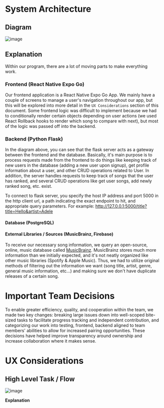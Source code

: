 # System Architecture
## Diagram
![image](https://github.com/ucsb-cs148-w24/project-pj11-songrater/assets/61306390/9151f2ed-c855-4b51-8457-8af9e1afd4f5)


## Explanation
Within our program, there are a lot of moving parts to make everything work. 

### Frontend (React Native Expo Go)
Our frontend application is a React Native Expo Go App. We mainly have a couple of screens to manage a user's navigation throughout our app, but this will be explored into more detail in the `UX Considerations` section of this document. Some frontend logic was difficult to implement because we had to conditionally render certain objects depending on user actions (we used React Rollback hooks to render which song to compare with next), but most of the logic was passed off into the backend.

### Backend (Python Flask)
In the diagram above, you can see that the flask server acts as a gateway between the frontend and the database. Basically, it's main purpose is to process requests made from the frontend to do things like keeping track of new users in the database (adding a new user upon signup), get profile information about a user, and other CRUD operations related to User. In addition, the server handles requests to keep track of songs that the user has ranked, and several CRUD operations like get user songs, add newly ranked song, etc. exist.

To connect to flask server, you specify the host IP address and port 5000 in the http client url, a path indicating the exact endpoint to hit, and appropriate query parameters. For example: http://127.0.0.1:5000/title?title=Hello&artist=Adele

#### Database (PostgreSQL)

#### External Libraries / Sources (MusicBrainz, Firebase)
To receive our necessary song information, we query an open-source, online, music database called [MusicBrainz](https://musicbrainz.org/). MusicBrainz stores much more information than we initially expected, and it's not neatly organized like other music libraries (Spotify & Apple Music). Thus, we had to utilize original methods of filtering out the information we want (song title, artist, genre, general music information, etc...) and making sure we don't have duplicate releases of a certain song. 

# Important Team Decisions
To enable greater efficiency, quality, and cooperation within the team, we made two key changes: breaking large issues down into well-scoped bite-sized tasks to facilitate progress tracking and independent contribution, and categorizing our work into testing, frontend, backend aligned to team members' abilities to allow for increased pairing opportunities. These decisions have helped improve transparency around ownership and increase collaboration where it makes sense.
# UX Considerations
## High Level Task / Flow
![image](https://github.com/ucsb-cs148-w24/project-pj11-songrater/assets/61306390/bb7a37c8-f2fc-4d46-b708-7eca5495ea37)


**Explanation**
